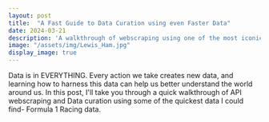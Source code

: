 ```yaml
---
layout: post
title:  "A Fast Guide to Data Curation using even Faster Data"
date: 2024-03-21
description: 'A walkthrough of webscraping using one of the most iconic F1 drivers:Lewis Hamilton'
image: "/assets/img/Lewis_Ham.jpg"
display_image: true
---
```

<p class="intro"><span class="dropcap">D</span>ata is in EVERYTHING. Every action we take creates new data, and learning how to harness this data can help us better understand the world around us. In this post, I'll take you through a quick walkthrough of API webscraping and Data curation using some of the quickest data I could find- Formula 1 Racing data. </p>